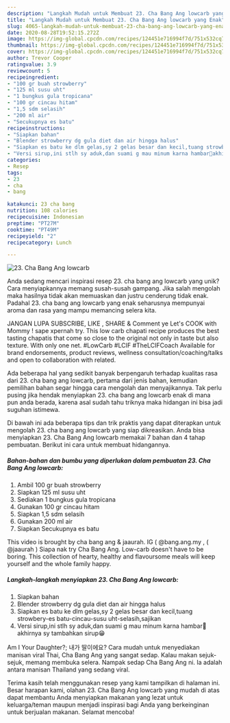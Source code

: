 ```yaml
---
description: "Langkah Mudah untuk Membuat 23. Cha Bang Ang lowcarb yang Enak"
title: "Langkah Mudah untuk Membuat 23. Cha Bang Ang lowcarb yang Enak"
slug: 4065-langkah-mudah-untuk-membuat-23-cha-bang-ang-lowcarb-yang-enak
date: 2020-08-28T19:52:15.272Z
image: https://img-global.cpcdn.com/recipes/124451e716994f7d/751x532cq70/23-cha-bang-ang-lowcarb-foto-resep-utama.jpg
thumbnail: https://img-global.cpcdn.com/recipes/124451e716994f7d/751x532cq70/23-cha-bang-ang-lowcarb-foto-resep-utama.jpg
cover: https://img-global.cpcdn.com/recipes/124451e716994f7d/751x532cq70/23-cha-bang-ang-lowcarb-foto-resep-utama.jpg
author: Trevor Cooper
ratingvalue: 3.9
reviewcount: 5
recipeingredient:
- "100 gr buah strowberry"
- "125 ml susu uht"
- "1 bungkus gula tropicana"
- "100 gr cincau hitam"
- "1,5 sdm selasih"
- "200 ml air"
- "Secukupnya es batu"
recipeinstructions:
- "Siapkan bahan"
- "Blender strowberry dg gula diet dan air hingga halus"
- "Siapkan es batu ke dlm gelas,sy 2 gelas besar dan kecil,tuang strowbery-es batu-cincau-susu uht-selasih,sajikan"
- "Versi sirup,ini stlh sy aduk,dan suami g mau minum karna hambar🤭akhirnya sy tambahkan sirup😁"
categories:
- Resep
tags:
- 23
- cha
- bang

katakunci: 23 cha bang 
nutrition: 108 calories
recipecuisine: Indonesian
preptime: "PT27M"
cooktime: "PT49M"
recipeyield: "2"
recipecategory: Lunch

---
```



![23. Cha Bang Ang lowcarb](https://img-global.cpcdn.com/recipes/124451e716994f7d/751x532cq70/23-cha-bang-ang-lowcarb-foto-resep-utama.jpg)

Anda sedang mencari inspirasi resep 23. cha bang ang lowcarb yang unik? Cara menyiapkannya memang susah-susah gampang. Jika salah mengolah maka hasilnya tidak akan memuaskan dan justru cenderung tidak enak. Padahal 23. cha bang ang lowcarb yang enak seharusnya mempunyai aroma dan rasa yang mampu memancing selera kita.

JANGAN LUPA SUBSCRIBE, LIKE , SHARE &amp; Comment ye Let&#39;s COOK with Mommy ! sape xpernah try. This low carb chapati recipe produces the best tasting chapatis that come so close to the original not only in taste but also texture. With only one net. #LowCarb #LCIF #TheLCIFCoach Available for brand endorsements, product reviews, wellness consultation/coaching/talks and open to collaboration with related.

Ada beberapa hal yang sedikit banyak berpengaruh terhadap kualitas rasa dari 23. cha bang ang lowcarb, pertama dari jenis bahan, kemudian pemilihan bahan segar hingga cara mengolah dan menyajikannya. Tak perlu pusing jika hendak menyiapkan 23. cha bang ang lowcarb enak di mana pun anda berada, karena asal sudah tahu triknya maka hidangan ini bisa jadi suguhan istimewa.


Di bawah ini ada beberapa tips dan trik praktis yang dapat diterapkan untuk mengolah 23. cha bang ang lowcarb yang siap dikreasikan. Anda bisa menyiapkan 23. Cha Bang Ang lowcarb memakai 7 bahan dan 4 tahap pembuatan. Berikut ini cara untuk membuat hidangannya.

<!--inarticleads1-->

##### Bahan-bahan dan bumbu yang diperlukan dalam pembuatan 23. Cha Bang Ang lowcarb:

1. Ambil 100 gr buah strowberry
1. Siapkan 125 ml susu uht
1. Sediakan 1 bungkus gula tropicana
1. Gunakan 100 gr cincau hitam
1. Siapkan 1,5 sdm selasih
1. Gunakan 200 ml air
1. Siapkan Secukupnya es batu


This video is brought by cha bang ang &amp; jaaurah. IG ( @bang.ang.my , ( @jaaurah ) Siapa nak try Cha Bang Ang. Low-carb doesn&#39;t have to be boring. This collection of hearty, healthy and flavoursome meals will keep yourself and the whole family happy. 

<!--inarticleads2-->

##### Langkah-langkah menyiapkan 23. Cha Bang Ang lowcarb:

1. Siapkan bahan
1. Blender strowberry dg gula diet dan air hingga halus
1. Siapkan es batu ke dlm gelas,sy 2 gelas besar dan kecil,tuang strowbery-es batu-cincau-susu uht-selasih,sajikan
1. Versi sirup,ini stlh sy aduk,dan suami g mau minum karna hambar🤭akhirnya sy tambahkan sirup😁


Am I Your Daughter?; 내가 딸이에요? Cara mudah untuk menyediakan manisan viral Thai, Cha Bang Ang yang sangat sedap. Kalau makan sejuk-sejuk, memang membuka selera. Nampak sedap Cha Bang Ang ni. Ia adalah antara manisan Thailand yang sedang viral. 

Terima kasih telah menggunakan resep yang kami tampilkan di halaman ini. Besar harapan kami, olahan 23. Cha Bang Ang lowcarb yang mudah di atas dapat membantu Anda menyiapkan makanan yang lezat untuk keluarga/teman maupun menjadi inspirasi bagi Anda yang berkeinginan untuk berjualan makanan. Selamat mencoba!
